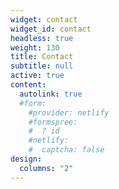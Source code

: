 ```yaml
---
widget: contact
widget_id: contact
headless: true
weight: 130
title: Contact
subtitle: null
active: true
content:
  autolink: true
  #form:
    #provider: netlify
    #formspree:
    #  ? id
    #netlify:
    #  captcha: false
design:
  columns: "2"
---
```


